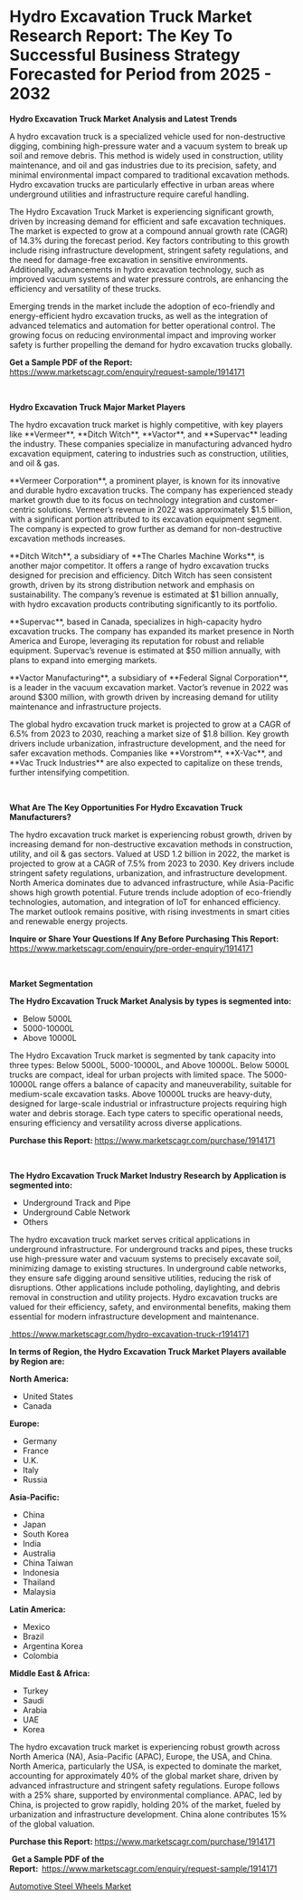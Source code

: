 <p><h1>Hydro Excavation Truck Market Research Report: The Key To Successful Business Strategy Forecasted for Period from 2025 - 2032</h1></p><p><strong>Hydro Excavation Truck Market Analysis and Latest Trends</strong></p>
<p><p>A hydro excavation truck is a specialized vehicle used for non-destructive digging, combining high-pressure water and a vacuum system to break up soil and remove debris. This method is widely used in construction, utility maintenance, and oil and gas industries due to its precision, safety, and minimal environmental impact compared to traditional excavation methods. Hydro excavation trucks are particularly effective in urban areas where underground utilities and infrastructure require careful handling.</p><p>The Hydro Excavation Truck Market is experiencing significant growth, driven by increasing demand for efficient and safe excavation techniques. The market is expected to grow at a compound annual growth rate (CAGR) of 14.3% during the forecast period. Key factors contributing to this growth include rising infrastructure development, stringent safety regulations, and the need for damage-free excavation in sensitive environments. Additionally, advancements in hydro excavation technology, such as improved vacuum systems and water pressure controls, are enhancing the efficiency and versatility of these trucks.</p><p>Emerging trends in the market include the adoption of eco-friendly and energy-efficient hydro excavation trucks, as well as the integration of advanced telematics and automation for better operational control. The growing focus on reducing environmental impact and improving worker safety is further propelling the demand for hydro excavation trucks globally.</p></p>
<p><strong>Get a Sample PDF of the Report:&nbsp;</strong> <a href="https://www.marketscagr.com/enquiry/request-sample/1914171?utm_campaign=1995&utm_medium=2&utm_source=Github&utm_content=ia&utm_term=22012025&utm_id=hydro-excavation-truck">https://www.marketscagr.com/enquiry/request-sample/1914171</a></p>
<p>&nbsp;</p>
<p><strong>Hydro Excavation Truck Major Market Players</strong></p>
<p><p>The hydro excavation truck market is highly competitive, with key players like **Vermeer**, **Ditch Witch**, **Vactor**, and **Supervac** leading the industry. These companies specialize in manufacturing advanced hydro excavation equipment, catering to industries such as construction, utilities, and oil & gas.</p><p>**Vermeer Corporation**, a prominent player, is known for its innovative and durable hydro excavation trucks. The company has experienced steady market growth due to its focus on technology integration and customer-centric solutions. Vermeer’s revenue in 2022 was approximately $1.5 billion, with a significant portion attributed to its excavation equipment segment. The company is expected to grow further as demand for non-destructive excavation methods increases.</p><p>**Ditch Witch**, a subsidiary of **The Charles Machine Works**, is another major competitor. It offers a range of hydro excavation trucks designed for precision and efficiency. Ditch Witch has seen consistent growth, driven by its strong distribution network and emphasis on sustainability. The company’s revenue is estimated at $1 billion annually, with hydro excavation products contributing significantly to its portfolio.</p><p>**Supervac**, based in Canada, specializes in high-capacity hydro excavation trucks. The company has expanded its market presence in North America and Europe, leveraging its reputation for robust and reliable equipment. Supervac’s revenue is estimated at $50 million annually, with plans to expand into emerging markets.</p><p>**Vactor Manufacturing**, a subsidiary of **Federal Signal Corporation**, is a leader in the vacuum excavation market. Vactor’s revenue in 2022 was around $300 million, with growth driven by increasing demand for utility maintenance and infrastructure projects.</p><p>The global hydro excavation truck market is projected to grow at a CAGR of 6.5% from 2023 to 2030, reaching a market size of $1.8 billion. Key growth drivers include urbanization, infrastructure development, and the need for safer excavation methods. Companies like **Vorstrom**, **X-Vac**, and **Vac Truck Industries** are also expected to capitalize on these trends, further intensifying competition.</p></p>
<p>&nbsp;</p>
<p><strong>What Are The Key Opportunities For Hydro Excavation Truck Manufacturers?</strong></p>
<p><p>The hydro excavation truck market is experiencing robust growth, driven by increasing demand for non-destructive excavation methods in construction, utility, and oil & gas sectors. Valued at USD 1.2 billion in 2022, the market is projected to grow at a CAGR of 7.5% from 2023 to 2030. Key drivers include stringent safety regulations, urbanization, and infrastructure development. North America dominates due to advanced infrastructure, while Asia-Pacific shows high growth potential. Future trends include adoption of eco-friendly technologies, automation, and integration of IoT for enhanced efficiency. The market outlook remains positive, with rising investments in smart cities and renewable energy projects.</p></p>
<p><strong>Inquire or Share Your Questions If Any Before Purchasing This Report:</strong> <a href="https://www.marketscagr.com/enquiry/pre-order-enquiry/1914171?utm_campaign=1995&utm_medium=2&utm_source=Github&utm_content=ia&utm_term=22012025&utm_id=hydro-excavation-truck">https://www.marketscagr.com/enquiry/pre-order-enquiry/1914171</a></p>
<p>&nbsp;</p>
<p><strong>Market Segmentation</strong></p>
<p><strong>The Hydro Excavation Truck Market Analysis by types is segmented into:</strong></p>
<p><ul><li>Below 5000L</li><li>5000-10000L</li><li>Above 10000L</li></ul></p>
<p><p>The Hydro Excavation Truck market is segmented by tank capacity into three types: Below 5000L, 5000-10000L, and Above 10000L. Below 5000L trucks are compact, ideal for urban projects with limited space. The 5000-10000L range offers a balance of capacity and maneuverability, suitable for medium-scale excavation tasks. Above 10000L trucks are heavy-duty, designed for large-scale industrial or infrastructure projects requiring high water and debris storage. Each type caters to specific operational needs, ensuring efficiency and versatility across diverse applications.</p></p>
<p><strong>Purchase this Report:&nbsp;</strong><a href="https://www.marketscagr.com/purchase/1914171?utm_campaign=1995&utm_medium=2&utm_source=Github&utm_content=ia&utm_term=22012025&utm_id=hydro-excavation-truck">https://www.marketscagr.com/purchase/1914171</a></p>
<p>&nbsp;</p>
<p><strong>The Hydro Excavation Truck Market Industry Research by Application is segmented into:</strong></p>
<p><ul><li>Underground Track and Pipe</li><li>Underground Cable Network</li><li>Others</li></ul></p>
<p><p>The hydro excavation truck market serves critical applications in underground infrastructure. For underground tracks and pipes, these trucks use high-pressure water and vacuum systems to precisely excavate soil, minimizing damage to existing structures. In underground cable networks, they ensure safe digging around sensitive utilities, reducing the risk of disruptions. Other applications include potholing, daylighting, and debris removal in construction and utility projects. Hydro excavation trucks are valued for their efficiency, safety, and environmental benefits, making them essential for modern infrastructure development and maintenance.</p></p>
<p><a href="https://www.marketscagr.com/hydro-excavation-truck-r1914171?utm_campaign=1995&utm_medium=2&utm_source=Github&utm_content=ia&utm_term=22012025&utm_id=hydro-excavation-truck">&nbsp;https://www.marketscagr.com/hydro-excavation-truck-r1914171</a></p>
<p><strong>In terms of Region, the Hydro Excavation Truck Market Players available by Region are:</strong></p>
<p>
    <p> <strong> North America: </strong>
        <ul>
            <li>United States</li>
            <li>Canada</li>
        </ul>
        </p> 
    <p> <strong> Europe: </strong>
        <ul>
            <li>Germany</li>
            <li>France</li>
            <li>U.K.</li>
            <li>Italy</li>
            <li>Russia</li>
        </ul>
        </p> 
    <p> <strong> Asia-Pacific: </strong>
        <ul>
            <li>China</li>
            <li>Japan</li>
            <li>South Korea</li>
            <li>India</li>
            <li>Australia</li>
            <li>China Taiwan</li>
            <li>Indonesia</li>
            <li>Thailand</li>
            <li>Malaysia</li>
        </ul>
        </p> 
    <p> <strong> Latin America: </strong>
        <ul>
            <li>Mexico</li>
            <li>Brazil</li>
            <li>Argentina Korea</li>
            <li>Colombia</li>
        </ul>
        </p> 
    <p> <strong> Middle East & Africa: </strong>
        <ul>
            <li>Turkey</li>
            <li>Saudi</li>
            <li>Arabia</li>
            <li>UAE</li>
            <li>Korea</li>
        </ul>
    </p>
    </p>
<p><p>The hydro excavation truck market is experiencing robust growth across North America (NA), Asia-Pacific (APAC), Europe, the USA, and China. North America, particularly the USA, is expected to dominate the market, accounting for approximately 40% of the global market share, driven by advanced infrastructure and stringent safety regulations. Europe follows with a 25% share, supported by environmental compliance. APAC, led by China, is projected to grow rapidly, holding 20% of the market, fueled by urbanization and infrastructure development. China alone contributes 15% of the global valuation.</p></p>
<p><strong>Purchase this Report: </strong><a href="https://www.marketscagr.com/purchase/1914171?utm_campaign=1995&utm_medium=2&utm_source=Github&utm_content=ia&utm_term=22012025&utm_id=hydro-excavation-truck">https://www.marketscagr.com/purchase/1914171</a></p>
<p>&nbsp;<strong>Get a Sample PDF of the Report:&nbsp;&nbsp;</strong><a href="https://www.marketscagr.com/enquiry/request-sample/1914171?utm_campaign=1995&utm_medium=2&utm_source=Github&utm_content=ia&utm_term=22012025&utm_id=hydro-excavation-truck">https://www.marketscagr.com/enquiry/request-sample/1914171</a></p>
<p><strong></strong></p>
<p><p><a href="https://github.com/ashepherd82/Market-Research-Report-List-6/blob/main/automotive-steel-wheels-market.md?utm_campaign=1995&utm_medium=2&utm_source=Github&utm_content=ia&utm_term=22012025&utm_id=hydro-excavation-truck">Automotive Steel Wheels Market</a></p></p>
